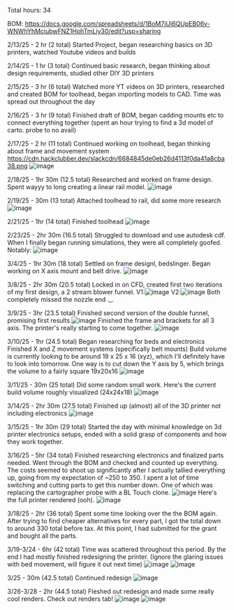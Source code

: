 Total hours: 34

BOM: https://docs.google.com/spreadsheets/d/1BoM7iUl6QUpEB06v-WNWhYhMciubwFNZ1HohTmLiy30/edit?usp=sharing

2/13/25 - 2 hr (2 total)
Started Project, began researching basics on 3D printers, watched Youtube videos and builds

2/14/25 - 1 hr (3 total)
Continued basic research, began thinking about design requirements, studied other DIY 3D printers

2/15/25 - 3 hr (6 total)
Watched more YT videos on 3D printers, researched and created BOM for toolhead, began importing models to CAD. Time was spread out throughout the day

2/16/25 - 3 hr (9 total)
Finished draft of BOM, began cadding mounts etc to connect everything together (spent an hour trying to find a 3d model of carto. probe to no avail)

2/17/25 - 2 hr (11 total)
Continued working on toolhead, began thinking about frame and movement system
https://cdn.hackclubber.dev/slackcdn/6684845de0eb26d4113f0da41a8cba38.png
![image](https://github.com/user-attachments/assets/01c439c8-47d2-4a28-a76d-a75fc61e13b4)

2/18/25 - 1hr 30m (12.5 total)
Researched and worked on frame design. Spent wayyy to long creating a linear rail model.
![image](https://github.com/user-attachments/assets/51415975-1f88-4109-a288-6bb900b8a315)

2/19/25 - 30m (13 total)
Attached toolhead to rail, did some more research
![image](https://github.com/user-attachments/assets/dd9d3322-2139-4337-ae67-9933c461a7ff)

2/21/25 - 1hr (14 total)
Finished toolhead
![image](https://github.com/user-attachments/assets/dcb69451-0936-447d-97f5-feb8db14a2be)

2/23/25 - 2hr 30m (16.5 total)
Struggled to download and use autodesk cdf. When I finally began running simulations, they were all completely goofed. Notably:
![image](https://github.com/user-attachments/assets/d89c51e9-5a76-48d7-827b-083919ab9782)

3/4/25 - 1hr 30m (18 total)
Settled on frame designl, bedslinger. Began working on X axis mount and belt drive.
![image](https://github.com/user-attachments/assets/f56e778a-a176-4f15-a74f-409ac1c81624)

3/8/25 - 2hr 30m (20.5 total)
Locked in on CFD, created first two iterations of my first design, a 2 stream blower funnel.
V1:![image](https://github.com/user-attachments/assets/d6fb6bbf-abf5-4dd4-85ee-c999e6ce05dc)
V2:![image](https://github.com/user-attachments/assets/e30228c6-5c0f-4b0e-804d-912f68678d95)
Both completely missed the nozzle end ._.

3/9/25 - 3hr (23.5 total)
Finished second version of the double funnel, promising first results
![image](https://github.com/user-attachments/assets/1b03d269-07cb-4faf-bdef-5f28e6cfacef)
Finished the frame and brackets for all 3 axis. The printer's really starting to come together.
![image](https://github.com/user-attachments/assets/6395274d-2a62-40a7-8633-4aeda7ff58d1)

3/10/25 - 1hr (24.5 total)
Began researching for beds and electronics
Finished X and Z movement systems (specifically belt mounts)
Build volume is currently looking to be around 19 x 25 x 16 (xyz), which I'll definitely have to look into tomorrow. One way is to cut down the Y axis by 5, which brings the volume to a fairly square 19x20x16
![image](https://github.com/user-attachments/assets/5c39bbb9-b04c-459f-9aa3-76788edd1f90)

3/11/25 - 30m (25 total)
Did some random small work. Here's the current build volume roughly visualized (24x24x18)
![image](https://github.com/user-attachments/assets/faa6b673-a931-4536-a2d1-d3902bfdf0b8)

3/14/25 - 2hr 30m (27.5 total)
Finished up (almost) all of the 3D printer not including electronics
![image](https://github.com/user-attachments/assets/6704d89e-68c3-4db1-bcac-fb89180e9ae4)

3/15/25 - 1hr 30m (29 total)
Started the day with minimal knowledge on 3d printer electronics setups, ended with a solid grasp of components and how they work together. 

3/16/25 - 5hr (34 total)
Finished researching electronics and finalized parts needed. Went through the BOM and checked and counted up everything. The costs seemed to shoot up significantly after I actually tallied everything up, going from my expectation of ~250 to 350. I spent a lot of time switching and cutting parts to get this number down. One of which was replacing the cartographer probe with a BL Touch clone.
![image](https://github.com/user-attachments/assets/5101fd8c-3462-40ea-b3a2-6cf0d36dbb42)
Here's the full printer rendered  (ooh). ![image](https://github.com/user-attachments/assets/e2794985-d96e-49b5-ab51-7955f0b84594)

3/18/25 - 2hr (36 total)
Spent some time looking over the the BOM again. After trying to find cheaper alternatives for every part, I got the total down to around 330 total before tax. At this point, I had submitted for the grant and bought all the parts.

3/19-3/24 - 6hr (42 total)
Time was scattered throughout this period. By the end I had mostly finished redesigning the printer. (Ignore the glaring issues with bed movement, will figure it out next time)
![image](https://github.com/user-attachments/assets/6fb435ef-8757-42c5-b93a-a0ea940464a7)
![image](https://github.com/user-attachments/assets/5eae9fdd-d082-46ad-8116-a8c66709dbb7)

3/25 - 30m (42.5 total)
Continued redesign
![image](https://github.com/user-attachments/assets/90204df8-222e-492f-b25d-ed6ffe871bad)

3/26-3/28 - 2hr (44.5 total)
Fleshed out redesign and made some really cool renders. Check out renders tab! 
![image](https://github.com/user-attachments/assets/b0b908d9-d64e-4168-8caf-7f9a40a2affb)
![image](https://github.com/user-attachments/assets/17e92c20-fc8d-420e-99fd-9765dac1bf21)

